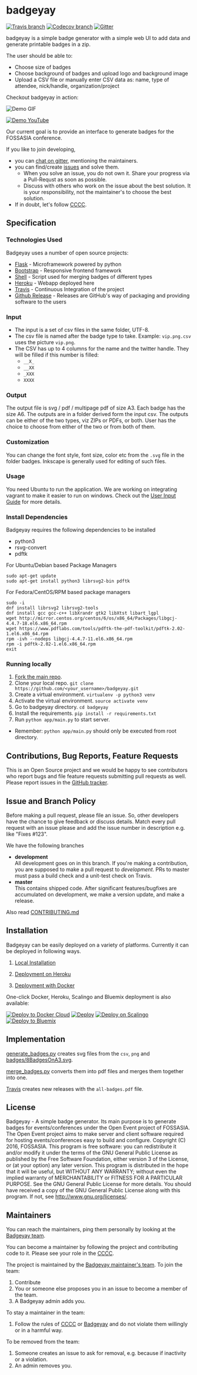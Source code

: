 # badgeyay

[![Travis branch](https://img.shields.io/travis/fossasia/badgeyay/development.svg?style=flat-square)](https://travis-ci.org/fossasia/badgeyay)
[![Codecov branch](https://img.shields.io/codecov/c/github/fossasia/badgeyay/development.svg?style=flat-square&label=Codecov+Coverage)](https://codecov.io/gh/fossasia/badgeyay)
[![Gitter](https://img.shields.io/badge/chat-on%20gitter-ff006f.svg?style=flat-square)][gitter]

badgeyay is a simple badge generator with a simple web UI to add data and generate printable badges in a zip.

The user should be able to:
  * Choose size of badges
  * Choose background of badges and upload logo and background image
  * Upload a CSV file or manually enter CSV data as: name, type of attendee, nick/handle, organization/project

Checkout badgeyay in action:

![Demo GIF](app/working.gif)

[![Demo YouTube](https://user-images.githubusercontent.com/8705386/30831526-438f8c4c-a237-11e7-83fc-c12046f12e18.png)](https://www.youtube.com/watch?v=Gh8j_01LIoQ)

Our current goal is to provide an interface to generate badges for the FOSSASIA conference.

If you like to join developing,

- you can [chat on gitter][gitter], mentioning the maintainers.
- you can find/create [issues](https://github.com/fossasia/badgeyay/issues) and solve them.
  - When you solve an issue, you do not own it. Share your progress via a Pull-Requst as soon as possible.
  - Discuss with others who work on the issue about the best solution. It is your responsibility, not the maintainer's to choose the best solution.
- If in doubt, let's follow [CCCC][cccc].

Specification
-------------

### Technologies Used

Badgeyay uses a number of open source projects:

* [Flask](http://flask.pocoo.org/) - Microframework powered by python
* [Bootstrap](https://getbootstrap.com/docs/3.3/) - Responsive frontend framework
* [Shell](https://en.wikipedia.org/wiki/Unix_shell) - Script used for merging badges of different types
* [Heroku](https://www.heroku.com/) - Webapp deployed here
* [Travis](travis-ci.org) - Continuous Integration of the project
* [Github Release](https://help.github.com/articles/creating-releases/) - Releases are GitHub's way of packaging and providing software to the users

### Input

- The input is a set of csv files in the same folder, UTF-8.
- The csv file is named after the badge type to take. Example: `vip.png.csv` uses the picture `vip.png`.
- The CSV has up to 4 columns for the name and the twitter handle. They will be filled if this number is filled:
  - `__X_`
  - `__XX`
  - `_XXX`
  - `XXXX`

### Output

The output file is svg / pdf / multipage pdf of size A3.
Each badge has the size A6.
The outputs are in a folder derived form the input csv.
The outputs can be either of the two types, viz ZIPs or PDFs, or both. User has the choice to choose from either of the two or from both of them.

### Customization

You can change the font style, font size, color etc from the `.svg` file in the folder badges.
Inkscape is generally used for editing of such files.

### Usage

You need Ubuntu to run the application. We are working on integrating vagrant to make it easier to run on windows. Check out the [User Input Guide](https://badgeyay-dev.herokuapp.com/guide) for more details.

### Install Dependencies

Badgeyay requires the following dependencies to be installed
- python3
- rsvg-convert
- pdftk

For Ubuntu/Debian based Package Managers
```
sudo apt-get update
sudo apt-get install python3 librsvg2-bin pdftk
```

For Fedora/CentOS/RPM based package managers
```
sudo -i
dnf install librsvg2 librsvg2-tools
dnf install gcc gcc-c++ libXrandr gtk2 libXtst libart_lgpl
wget http://mirror.centos.org/centos/6/os/x86_64/Packages/libgcj-4.4.7-18.el6.x86_64.rpm
wget https://www.pdflabs.com/tools/pdftk-the-pdf-toolkit/pdftk-2.02-1.el6.x86_64.rpm
rpm -ivh --nodeps libgcj-4.4.7-11.el6.x86_64.rpm
rpm -i pdftk-2.02-1.el6.x86_64.rpm
exit
```

### Running locally
1. [Fork the main repo](https://github.com/fossasia/badgeyay/fork).
2. Clone your local repo. ```git clone https://github.com/<your_username>/badgeyay.git```
3. Create a virtual environment. ```virtualenv -p python3 venv```
4. Activate the virtual environment. ```source activate venv```
5. Go to badgeyay directory. ```cd badgeyay```
6. Install the requirements. ```pip install -r requirements.txt```
7. Run ```python app/main.py``` to start server.
* Remember: ```python app/main.py``` should only be executed from root directory.

Contributions, Bug Reports, Feature Requests
--------------
This is an Open Source project and we would be happy to see contributors who report bugs and file feature requests submitting pull requests as well. Please report issues in the [GitHub tracker](https://github.com/fossasia/badgeyay/issues/new).

## Issue and Branch Policy

Before making a pull request, please file an issue. So, other developers have the chance to give feedback or discuss details. Match every pull request with an issue please and add the issue number in description e.g. like "Fixes #123".

We have the following branches   
 * **development**   
   All development goes on in this branch. If you're making a contribution,
   you are supposed to make a pull request to _development_.
   PRs to master must pass a build check and a unit-test check on Travis.
 * **master**   
   This contains shipped code. After significant features/bugfixes are accumulated on development, we make a version update, and make a release.


Also read [CONTRIBUTING.md](https://github.com/fossasia/badgeyay/blob/development/.github/CONTRIBUTING.md)

Installation
--------------
Badgeyay can be easily deployed on a variety of platforms. Currently it can be deployed in following ways.

1. [Local Installation](/docs/installation/local.md)

2. [Deployment on Heroku](/docs/installation/heroku.md)

3. [Deployment with Docker](/docs/installation/docker.md)

One-click Docker, Heroku, Scalingo and Bluemix deployment is also available:

[![Deploy to Docker Cloud](https://files.cloud.docker.com/images/deploy-to-dockercloud.svg)](https://cloud.docker.com/stack/deploy/?repo=https://github.com/fossasia/badgeyay) [![Deploy](https://www.herokucdn.com/deploy/button.svg)](https://heroku.com/deploy) [![Deploy on Scalingo](https://cdn.scalingo.com/deploy/button.svg)](https://my.scalingo.com/deploy?source=https://github.com/fossasia/badgeyay#development) [![Deploy to Bluemix](https://bluemix.net/deploy/button.png)](https://bluemix.net/deploy?repository=https://github.com/fossasia/badgeyay&branch=development)


Implementation
--------------

[generate_badges.py](/app/generate_badges.py) creates svg files from the `csv`, `png` and
[badges/8BadgesOnA3.svg](badges/8BadgesOnA3.svg).

[merge_badges.py](/app/merge_badges.py) converts them into pdf files and merges
them together into one.

[Travis](https://github.com/fossasia/badgeyay/blob/development/.travis.yml) creates new releases with the `all-badges.pdf` file.

License
-------------------

Badgeyay - A simple badge generator. Its main purpose is to generate badges for events/conferences under the Open Event project of FOSSASIA. The Open Event project aims to make server and client software required for hosting events/conferences easy to build and configure. Copyright (C) 2016, FOSSASIA. This program is free software: you can redistribute it and/or modify it under the terms of the GNU General Public License as published by the Free Software Foundation, either version 3 of the License, or (at your option) any later version. This program is distributed in the hope that it will be useful, but WITHOUT ANY WARRANTY; without even the implied warranty of MERCHANTABILITY or FITNESS FOR A PARTICULAR PURPOSE. See the GNU General Public License for more details. You should have received a copy of the GNU General Public License along with this program. If not, see http://www.gnu.org/licenses/.


Maintainers
-------------------

You can reach the maintainers,
ping them personally by looking at the [Badgeyay team][team].

You can become a maintainer by following the project and contributing code to it.
Please see your role in the [CCCC][cccc].

The project is maintained by the [Badgeyay maintainer's team][team].
To join the team:
1. Contribute
2. You or someone else proposes you in an issue to become a member of the team.
3. A Badgeyay admin adds you.

To stay a maintainer in the team:
1. Follow the rules of [CCCC][cccc] or [Badgeyay](.github/CONTRIBUTING.md) and do not violate them willingly or in a harmful way.

To be removed from the team:
1. Someone creates an issue to ask for removal, e.g. because if inactivity or a violation.
2. An admin removes you.


[gitter]: https://gitter.im/fossasia/badgeyay
[cccc]: https://rfc.zeromq.org/spec:42/C4
[team]: https://github.com/orgs/fossasia/teams/badgeyay-admin/members
